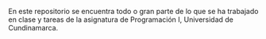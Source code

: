En este repositorio se encuentra todo o gran parte de lo que se ha trabajado en clase y tareas
de la asignatura de Programación I, Universidad de Cundinamarca.
